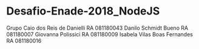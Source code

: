 # Desafio-Enade-2018_NodeJS

Grupo
Caio dos Reis de Danielli       RA 081180043
Danilo Schmidt Bueno            RA 081180007
Giovanna Polissici              RA 081180009
Isabela Vilas Boas Fernandes    RA 081180016
